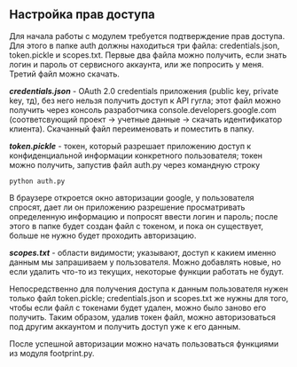 ## Настройка прав доступа

Для начала работы с модулем требуется подтверждение прав доступа.  
Для этого в папке auth должны находиться три файла: credentials.json, token.pickle и scopes.txt.
Первые два файла можно получить, если знать логин и пароль от сервисного аккаунта, или же попросить у меня. Третий файл можно скачать.

***credentials.json*** - OAuth 2.0 credentials приложения (public key, private key, тд), без него нельзя получить доступ к API гугла; этот файл можно получить через консоль разработчика console.developers.google.com (соответсвующий проект -> учетные данные -> скачать идентификатор клиента). Скачанный файл переименовать и поместить в папку.

***token.pickle*** - токен, который разрешает приложению доступ к конфиденциальной информации конкретного пользователя; токен можно получить, запустив файл auth.py через командную строку
```
python auth.py 
```
В браузере откроется окно авторизации google, у пользователя спросят, дает ли он приложению разрешение просматривать определенную информацию и попросят ввести логин и пароль; после этого в папке будет создан файл с токеном, и пока он существует, больше не нужно будет проходить авторизацию.

***scopes.txt*** - области видимости; указывают, доступ к какием именно данным мы запрашиваем у пользователя. Можно добавлять новые, но если удалить что-то из текущих, некоторые функции работать не будут.

Непосредственно для получения доступа к данным пользователя нужен только файл token.pickle; credentials.json и scopes.txt же нужны для того, чтобы если файл с токенами будет удален, можно было заново его получить. Таким образом, удалив токен файл, можно авторизоваться под другим аккаунтом и получить доступ уже к его данным.

После успешной авторизации можно начать пользоваться функциями из модуля footprint.py.  
